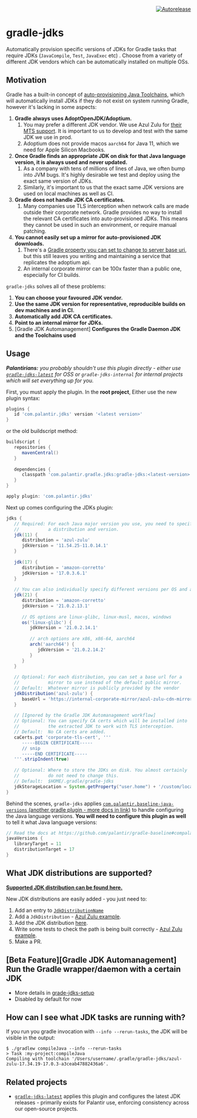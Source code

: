 <p align="right">
<a href="https://autorelease.general.dmz.palantir.tech/palantir/gradle-jdks"><img src="https://img.shields.io/badge/Perform%20an-Autorelease-success.svg" alt="Autorelease"></a>
</p>

# gradle-jdks

Automatically provision specific versions of JDKs for Gradle tasks that require JDKs (`JavaCompile`, `Test`, `JavaExec` etc) . Choose from a variety of different JDK vendors which can be automatically installed on multiple OSs.

## Motivation

Gradle has a built-in concept of [auto-provisioning Java Toolchains](https://docs.gradle.org/current/userguide/toolchains.html#sec:provisioning), which will automatically install JDKs if they do not exist on system running Gradle, however it's lacking in some aspects:

1. **Gradle always uses AdoptOpenJDK/Adoptium.**
   1. You may prefer a different JDK vendor. We use Azul Zulu for [their MTS support](https://www.azul.com/products/azul-support-roadmap/). It is important to us to develop and test with the same JDK we use in prod. 
   2. Adoptium does not provide macos `aarch64` for Java 11, which we need for Apple Silicon Macbooks.
2. **Once Gradle finds an appropriate JDK on disk for that Java language version, it is always used and never updated.**
   1. As a company with tens of millions of lines of Java, we often bump into JVM bugs. It's highly desirable we test and deploy using the exact same version of JDKs.
   2. Similarly, it's important to us that the exact same JDK versions are used on local machines as well as CI.
3. **Gradle does not handle JDK CA certificates.**
   1. Many companies use TLS interception when network calls are made outside their corporate network. Gradle provides no way to install the relevant CA certificates into auto-provisioned JDKs. This means they cannot be used in such an environment, or require manual patching.  
4. **You cannot easily set up a mirror for auto-provisioned JDK downloads.**
   1. There's a [Gradle property you can set to change to server base uri](https://docs.gradle.org/current/userguide/toolchains.html#sec:provisioning:~:text=org.gradle.jvm.toolchain.install.adoptopenjdk.baseUri), but this still leaves you writing and maintaining a service that replicates the adoptium api.
   2. An internal corporate mirror can be 100x faster than a public one, especially for CI builds.

`gradle-jdks` solves all of these problems:

1. **You can choose your favoured JDK vendor.**
2. **Use the same JDK version for representative, reproducible builds on dev machines and in CI.**
3. **Automatically add JDK CA certificates.**
4. **Point to an internal mirror for JDKs.**
5. [Gradle JDK Automanagement] **Configures the Gradle Daemon JDK and the Toolchains used**

## Usage

_**Palantirians:** you probably shouldn't use this plugin directly - either use [`gradle-jdks-latest`](https://github.com/palantir/gradle-jdks-latest) for OSS or `gradle-jdks-internal` for internal projects which will set everything up for you._

First, you must apply the plugin. In the **root project**, Either use the new plugin syntax:

```gradle
plugins {
   id 'com.palantir.jdks' version '<latest version>'
}
```

or the old buildscript method:

```gradle
buildscript {
   repositories {
      mavenCentral()
   }
   
   dependencies {
      classpath 'com.palantir.gradle.jdks:gradle-jdks:<latest-version>'
   }
}

apply plugin: 'com.palantir.jdks'
```

Next up comes configuring the JDKs plugin:

```gradle
jdks {
   // Required: For each Java major version you use, you need to specify
   //           a distribution and version.
   jdk(11) {
      distribution = 'azul-zulu'
      jdkVersion = '11.54.25-11.0.14.1'
   }
   
   jdk(17) {
      distribution = 'amazon-corretto'
      jdkVersion = '17.0.3.6.1'
   }
   
   // You can also individually specify different versions per OS and arch
   jdk(21) {
      distribution = 'amazon-corretto'
      jdkVersion = '21.0.2.13.1'
      
      // OS options are linux-glibc, linux-musl, macos, windows
      os('linux-glibc') {
         jdkVersion = '21.0.2.14.1'
       
         // arch options are x86, x86-64, aarch64
         arch('aarch64') {
            jdkVersion = '21.0.2.14.2'
         }     
      }
   }
   
   // Optional: For each distribution, you can set a base url for a
   //           mirror to use instead of the default public mirror.
   // Default:  Whatever mirror is publicly provided by the vendor
   jdkDistribution('azul-zulu') {
      baseUrl = 'https://internal-corporate-mirror/azul-zulu-cdn-mirror'
   }
   
   // [Ignored by the Gradle JDK Automanagement workflow]
   // Optional: You can specify CA certs which will be installed into
   //           the extracted JDK to work with TLS interception.
   // Default:  No CA certs are added.
   caCerts.put 'corporate-tls-cert', '''
      -----BEGIN CERTIFICATE-----
      // snip
      -----END CERTIFICATE-----
   '''.stripIndent(true)
   
   // Optional: Where to store the JDKs on disk. You almost certainly
   //           do not need to change this. 
   // Default:  $HOME/.gradle/gradle-jdks
   jdkStorageLocation = System.getProperty("user.home") + '/custom/location'
}
```

Behind the scenes, `gradle-jdks` applies [`com.palantir.baseline-java-versions` (another gradle plugin - more docs in link)](https://github.com/palantir/gradle-baseline#compalantirbaseline-java-versions) to handle configuring the Java language versions. **You will need to configure this plugin as well** to tell it what Java language versions:

```gradle
// Read the docs at https://github.com/palantir/gradle-baseline#compalantirbaseline-java-versions
javaVersions {
   libraryTarget = 11
   distributionTarget = 17
}
```

## What JDK distributions are supported?

[**Supported JDK distribution can be found here.**](https://github.com/palantir/gradle-jdks/blob/develop/gradle-jdks-distributions/src/main/java/com/palantir/gradle/jdks/JdkDistributionName.java#L26)

New JDK distributions are easily added - you just need to:
1. Add an entry to [`JdkDistributionName`](https://github.com/palantir/gradle-jdks/blob/develop/gradle-jdks-distributions/src/main/java/com/palantir/gradle/jdks/JdkDistributionName.java#L26)
2. Add a `JdkDistribution` - [Azul Zulu example](https://github.com/palantir/gradle-jdks/blob/develop/gradle-jdks/src/main/java/com/palantir/gradle/jdks/AzulZuluJdkDistribution.java).
3. Add the JDK distribution [here](https://github.com/palantir/gradle-jdks/blob/develop/gradle-jdks/src/main/java/com/palantir/gradle/jdks/JdkDistributions.java#L22).
4. Write some tests to check the path is being built correctly - [Azul Zulu example](https://github.com/palantir/gradle-jdks/blob/develop/gradle-jdks/src/test/groovy/com/palantir/gradle/jdks/AzulZuluJdkDistributionTest.java).
5. Make a PR.

## [Beta Feature][Gradle JDK Automanagement] Run the Gradle wrapper/daemon with a certain JDK
   * More details in [grade-jdks-setup](gradle-jdks-setup/README.md)
   * Disabled by default for now

## How can I see what JDK tasks are running with?

If you run you gradle invocation with `--info --rerun-tasks`, the JDK will be visible in the output:

```
$ ./gradlew compileJava --info --rerun-tasks
> Task :my-project:compileJava
Compiling with toolchain '/Users/username/.gradle/gradle-jdks/azul-zulu-17.34.19-17.0.3-a3ceab47882436a6'.
```

## Related projects

* [`gradle-jdks-latest`](https://github.com/palantir/gradle-jdks-latest) applies this plugin and configures the latest JDK releases - primarily exists for Palantir use, enforcing consistency across our open-source projects.
